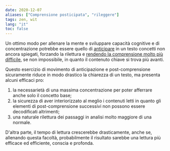 ```yaml
---
date: 2020-12-07
aliases: ["Comprensione posticipata", "rileggere"]
tags: zen, wit
lang: "it"
toc: false
---
```

Un ottimo modo per allenare la mente e sviluppare capacità cognitive e di concentrazione potrebbe essere quello di <u>anticipare</u> in un testo </u>concetti non ancora spiegati</u>, forzando la rilettura e <u>rendendo la comprensione molto più difficile</u>, se non impossibile, in quanto il contenuto chiave si trova più avanti.

Questo esercizio di movimento di anticipazione e post-comprensione sicuramente riduce in modo drastico la chiarezza di un testo, ma presenta alcuni efficaci pro:
1. la necessarietà di una massima concentrazione per poter afferrare anche solo il concetto base;
2. la sicurezza di aver interiorizzato al meglio i contenuti letti in quanto gli elementi di post-comprensione successivi non possono essere decodificati altrimenti;
3. una naturale rilettura dei passaggi in analisi molto maggiore di una normale.

D'altra parte, il tempo di lettura crescerebbe drasticamente, anche se, allenando questa facoltà, probabilmente il risultato sarebbe una lettura più efficace ed efficiente, conscia e profonda.